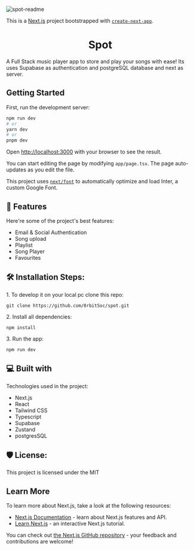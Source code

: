 ![spot-readme](https://github.com/0rbitSoc/Spot/assets/133385746/d9cb961a-ee3e-41e4-bed4-c625b556c3cd)

This is a [Next.js](https://nextjs.org/) project bootstrapped with [`create-next-app`](https://github.com/vercel/next.js/tree/canary/packages/create-next-app).



<h1 align="center" id="title">Spot</h1>

<p id="description">A Full Stack music player app to store and play your songs with ease! Its uses Supabase as authentication and postgreSQL database and next as server.</p>

## Getting Started

First, run the development server:

```bash
npm run dev
# or
yarn dev
# or
pnpm dev
```


Open [http://localhost:3000](http://localhost:3000) with your browser to see the result.

You can start editing the page by modifying `app/page.tsx`. The page auto-updates as you edit the file.

This project uses [`next/font`](https://nextjs.org/docs/basic-features/font-optimization) to automatically optimize and load Inter, a custom Google Font.

  
  
<h2>🧐 Features</h2>

Here're some of the project's best features:

*   Email & Social Authentication
*   Song upload
*   Playlist
*   Song Player
*   Favourites

<h2>🛠️ Installation Steps:</h2>

<p>1. To develop it on your local pc clone this repo:</p>

```
git clone https://github.com/0rbitSoc/spot.git
```

<p>2. Install all dependencies:</p>

```
npm install
```

<p>3. Run the app:</p>

```
npm run dev
```

  
  
<h2>💻 Built with</h2>

Technologies used in the project:

*   Next.js
*   React
*   Tailwind CSS
*   Typescript
*   Supabase
*   Zustand
*   postgresSQL

<h2>🛡️ License:</h2>

This project is licensed under the MIT

## Learn More

To learn more about Next.js, take a look at the following resources:

- [Next.js Documentation](https://nextjs.org/docs) - learn about Next.js features and API.
- [Learn Next.js](https://nextjs.org/learn) - an interactive Next.js tutorial.

You can check out [the Next.js GitHub repository](https://github.com/vercel/next.js/) - your feedback and contributions are welcome!

